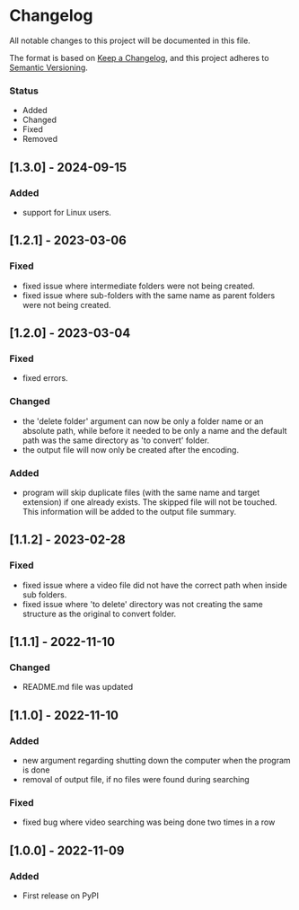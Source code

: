 # Changelog

All notable changes to this project will be documented in this file.

The format is based on [Keep a Changelog](https://keepachangelog.com/en/1.0.0/),
and this project adheres to [Semantic Versioning](https://semver.org/spec/v2.0.0.html).

### Status
- Added
- Changed
- Fixed
- Removed

## [1.3.0] - 2024-09-15

### Added
- support for Linux users.

## [1.2.1] - 2023-03-06

### Fixed
- fixed issue where intermediate folders were not being created.
- fixed issue where sub-folders with the same name as parent folders were not being created.

## [1.2.0] - 2023-03-04

### Fixed
- fixed errors.
### Changed
- the 'delete folder' argument can now be only a folder name or an absolute path, while before it needed to be only a name and the default path was the same directory as 'to convert' folder.
- the output file will now only be created after the encoding.
### Added
- program will skip duplicate files (with the same name and target extension) if one already exists. The skipped file will not be touched. This information will be added to the output file summary.


## [1.1.2] - 2023-02-28

### Fixed
- fixed issue where a video file did not have the correct path when inside sub folders.
- fixed issue where 'to delete' directory was not creating the same structure as the original to convert folder.

## [1.1.1] - 2022-11-10

### Changed
- README.md file was updated

## [1.1.0] - 2022-11-10

### Added
- new argument regarding shutting down the computer when the program is done
- removal of output file, if no files were found during searching

### Fixed
- fixed bug where video searching was being done two times in a row

## [1.0.0] - 2022-11-09

### Added
- First release on PyPI